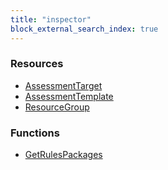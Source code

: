```yaml
---
title: "inspector"
block_external_search_index: true
---
```


<!-- WARNING: this file was generated by Pulumi Docs Generator. -->
<!-- Do not edit by hand unless you're certain you know what you are doing! -->

<h3>Resources</h3>
<ul class="api">
    <li><a href="assessmenttarget"><span class="symbol resource"></span>AssessmentTarget</a></li>
    <li><a href="assessmenttemplate"><span class="symbol resource"></span>AssessmentTemplate</a></li>
    <li><a href="resourcegroup"><span class="symbol resource"></span>ResourceGroup</a></li>
</ul>

<h3>Functions</h3>
<ul class="api">
    <li><a href="getrulespackages"><span class="symbol datasource"></span>GetRulesPackages</a></li>
</ul>

